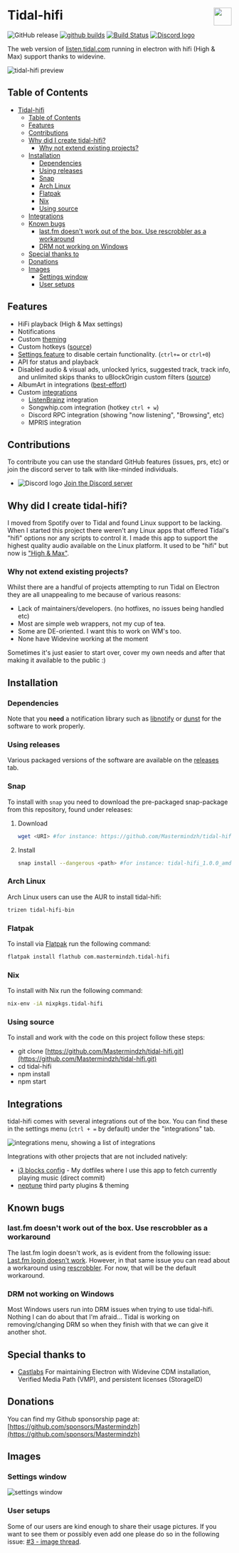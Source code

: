 # Tidal-hifi<img src = "./build/icon.png" height="40" align="right"/>

![GitHub release](https://img.shields.io/github/release/Mastermindzh/tidal-hifi.svg) [![github builds](https://github.com/mastermindzh/tidal-hifi/actions/workflows/build.yml/badge.svg)](https://github.com/Mastermindzh/tidal-hifi/actions) [![Build Status](https://ci.mastermindzh.tech/api/badges/Mastermindzh/tidal-hifi/status.svg)](https://ci.mastermindzh.tech/Mastermindzh/tidal-hifi) [![Discord logo](./docs/images/discord.png)](https://discord.gg/yhNwf4v4He)

The web version of [listen.tidal.com](https://listen.tidal.com) running in electron with hifi (High & Max) support thanks to widevine.

![tidal-hifi preview](./docs/images/preview.png)

## Table of Contents

<!-- toc -->

- [Tidal-hifi](#tidal-hifi)
  - [Table of Contents](#table-of-contents)
  - [Features](#features)
  - [Contributions](#contributions)
  - [Why did I create tidal-hifi?](#why-did-i-create-tidal-hifi)
    - [Why not extend existing projects?](#why-not-extend-existing-projects)
  - [Installation](#installation)
    - [Dependencies](#dependencies)
    - [Using releases](#using-releases)
    - [Snap](#snap)
    - [Arch Linux](#arch-linux)
    - [Flatpak](#flatpak)
    - [Nix](#nix)
    - [Using source](#using-source)
  - [Integrations](#integrations)
  - [Known bugs](#known-bugs)
    - [last.fm doesn't work out of the box. Use rescrobbler as a workaround](#lastfm-doesnt-work-out-of-the-box-use-rescrobbler-as-a-workaround)
    - [DRM not working on Windows](#drm-not-working-on-windows)
  - [Special thanks to](#special-thanks-to)
  - [Donations](#donations)
  - [Images](#images)
    - [Settings window](#settings-window)
    - [User setups](#user-setups)

<!-- tocstop -->

## Features

- HiFi playback (High & Max settings)
- Notifications
- Custom [theming](./docs/theming.md)
- Custom hotkeys ([source](https://defkey.com/tidal-desktop-shortcuts))
- [Settings feature](./docs/images/settings.png) to disable certain functionality. (`ctrl+=` or `ctrl+0`)
- API for status and playback
- Disabled audio & visual ads, unlocked lyrics, suggested track, track info, and unlimited skips thanks to uBlockOrigin custom filters ([source](https://github.com/uBlockOrigin/uAssets/issues/17495))
- AlbumArt in integrations ([best-effort](https://github.com/Mastermindzh/tidal-hifi/pull/88#pullrequestreview-840814847))
- Custom [integrations](#integrations)
  - [ListenBrainz](https://listenbrainz.org/?redirect=false) integration
  - Songwhip.com integration (hotkey `ctrl + w`)
  - Discord RPC integration (showing "now listening", "Browsing", etc)
  - MPRIS integration

## Contributions

To contribute you can use the standard GitHub features (issues, prs, etc) or join the discord server to talk with like-minded individuals.

- ![Discord logo](./docs/images/discord.png) [Join the Discord server](https://discord.gg/yhNwf4v4He)

## Why did I create tidal-hifi?

I moved from Spotify over to Tidal and found Linux support to be lacking.
When I started this project there weren't any Linux apps that offered Tidal's "hifi" options nor any scripts to control it.
I made this app to support the highest quality audio available on the Linux platform. It used to be "hifi" but now is ["High & Max"](https://tidal.com/sound-quality).

### Why not extend existing projects?

Whilst there are a handful of projects attempting to run Tidal on Electron they are all unappealing to me because of various reasons:

- Lack of maintainers/developers. (no hotfixes, no issues being handled etc)
- Most are simple web wrappers, not my cup of tea.
- Some are DE-oriented. I want this to work on WM's too.
- None have Widevine working at the moment

Sometimes it's just easier to start over, cover my own needs and after that making it available to the public :)

## Installation

### Dependencies

Note that you **need** a notification library such as [libnotify](https://github.com/GNOME/libnotify) or [dunst](https://github.com/dunst-project/dunst) for the software to work properly.

### Using releases

Various packaged versions of the software are available on the [releases](https://github.com/Mastermindzh/tidal-hifi/releases) tab.

### Snap

To install with `snap` you need to download the pre-packaged snap-package from this repository, found under releases:

1. Download

   ```sh
   wget <URI> #for instance: https://github.com/Mastermindzh/tidal-hifi/releases/download/1.0/tidal-hifi_1.0.0_amd64.snap
   ```

2. Install

   ```sh
   snap install --dangerous <path> #for instance: tidal-hifi_1.0.0_amd64.snap
   ```

### Arch Linux

Arch Linux users can use the AUR to install tidal-hifi:

```sh
trizen tidal-hifi-bin
```

### Flatpak

To install via [Flatpak](https://flathub.org/apps/details/com.mastermindzh.tidal-hifi) run the following command:

```sh
flatpak install flathub com.mastermindzh.tidal-hifi
```

### Nix

To install with Nix run the following command:

```sh
nix-env -iA nixpkgs.tidal-hifi
```

### Using source

To install and work with the code on this project follow these steps:

- git clone [https://github.com/Mastermindzh/tidal-hifi.git](https://github.com/Mastermindzh/tidal-hifi.git)
- cd tidal-hifi
- npm install
- npm start

## Integrations

tidal-hifi comes with several integrations out of the box.
You can find these in the settings menu (`ctrl + =` by default) under the "integrations" tab.

![integrations menu, showing a list of integrations](./docs/images/integrations.png)

Integrations with other projects that are not included natively:

- [i3 blocks config](https://github.com/Mastermindzh/dotfiles/commit/9714b2fa1d670108ce811d5511fd3b7a43180647) - My dotfiles where I use this app to fetch currently playing music (direct commit)
- [neptune](https://github.com/uwu/neptune) third party plugins & theming

## Known bugs

### last.fm doesn't work out of the box. Use rescrobbler as a workaround

The last.fm login doesn't work, as is evident from the following issue: [Last.fm login doesn't work](https://github.com/Mastermindzh/tidal-hifi/issues/4).
However, in that same issue you can read about a workaround using [rescrobbler](https://github.com/InputUsername/rescrobbled).
For now, that will be the default workaround.

### DRM not working on Windows

Most Windows users run into DRM issues when trying to use tidal-hifi.
Nothing I can do about that I'm afraid... Tidal is working on removing/changing DRM so when they finish with that we can give it another shot.

## Special thanks to

- [Castlabs](https://castlabs.com/)
  For maintaining Electron with Widevine CDM installation, Verified Media Path (VMP), and persistent licenses (StorageID)

## Donations

You can find my Github sponsorship page at: [https://github.com/sponsors/Mastermindzh](https://github.com/sponsors/Mastermindzh)

## Images

### Settings window

![settings window](./docs/images/settings-preview.png)

### User setups

Some of our users are kind enough to share their usage pictures.
If you want to see them or possibly even add one please do so in the following issue: [#3 - image thread](https://github.com/Mastermindzh/tidal-hifi/issues/3).

